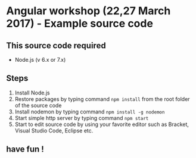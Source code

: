 # Angular workshop (22,27 March 2017) - Example source code

## This source code required

- Node.js (v 6.x or 7.x)


## Steps

1. Install Node.js
2. Restore packages by typing command   `npm install` from the root folder of the source code
3. Install nodemon by typing command `npm install -g nodemon`
4. Start simple http server by typing command `npm start`
5. Start to edit source code by using your favorite editor such as Bracket, Visual Studio Code, Eclipse etc.


## have fun !
